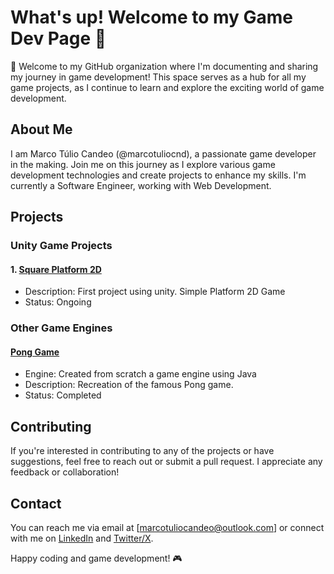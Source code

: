 # What's up! Welcome to my Game Dev Page 👋

🚀 Welcome to my GitHub organization where I'm documenting and sharing my journey in game development! This space serves as a hub for all my game projects, as I continue to learn and explore the exciting world of game development.

## About Me

I am Marco Túlio Candeo (@marcotuliocnd), a passionate game developer in the making. Join me on this journey as I explore various game development technologies and create projects to enhance my skills. I'm currently a Software Engineer, working with Web Development.

## Projects

### Unity Game Projects

#### 1. [Square Platform 2D](https://github.com/MarcoGameDev/square-platform-2d)
   - Description: First project using unity. Simple Platform 2D Game
   - Status: Ongoing

### Other Game Engines

#### [Pong Game](https://github.com/MarcoGameDev/pong-game)
   - Engine: Created from scratch a game engine using Java
   - Description: Recreation of the famous Pong game.
   - Status: Completed

## Contributing

If you're interested in contributing to any of the projects or have suggestions, feel free to reach out or submit a pull request. I appreciate any feedback or collaboration!

## Contact

You can reach me via email at [marcotuliocandeo@outlook.com] or connect with me on [LinkedIn](https://www.linkedin.com/in/marcotuliocnd/) and [Twitter/X](https://twitter.com/marcotuliocnd/).

Happy coding and game development! 🎮
